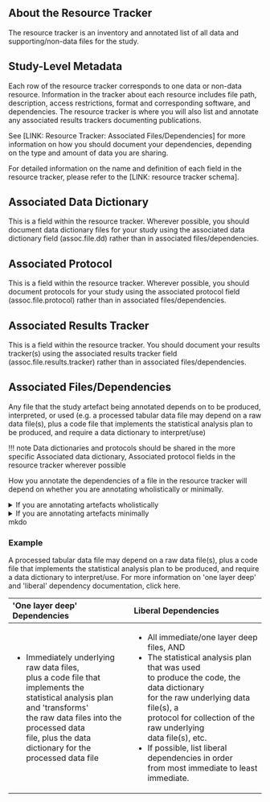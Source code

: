 ## About the Resource Tracker
The resource tracker is an inventory and annotated list of all data and supporting/non-data files for the study. 

## Study-Level Metadata
Each row of the resource tracker corresponds to one data or non-data resource. Information in the tracker about each resource includes file path, description, access restrictions, format and corresponding software, and dependencies. The resource tracker is where you will also list and annotate any associated results trackers documenting publications.

See [LINK: Resource Tracker: Associated Files/Dependencies] for more information on how you should document your dependencies, depending on the type and amount of data you are sharing.

For detailed information on the name and definition of each field in the resource tracker, please refer to the [LINK: resource tracker schema].

## Associated Data Dictionary

This is a field within the resource tracker. Wherever possible, you should document data dictionary files for your study using the associated data dictionary field (assoc.file.dd) rather than in associated files/dependencies.

## Associated Protocol

This is a field within the resource tracker. Wherever possible, you should document protocols for your study using the associated protocol field (assoc.file.protocol) rather than in associated files/dependencies.

## Associated Results Tracker

This is a field within the resource tracker. You should document your results tracker(s) using the associated results tracker field (assoc.file.results.tracker) rather than in associated files/dependencies.

## Associated Files/Dependencies

Any file that the study artefact being annotated depends on to be produced, interpreted, or used (e.g. a processed tabular data file may depend on a raw data file(s), plus a code file that implements the statistical analysis plan to be produced, and require a data dictionary to interpret/use)

!!! note
    Data dictionaries and protocols should be shared in the more specific Associated data dictionary, Associated protocol fields in the resource tracker wherever possible

How you annotate the dependencies of a file in the resource tracker will depend on whether you are annotating wholistically or minimally.

<details>
<summary> If you are annotating artefacts wholistically</summary>
    
   <b> Use the 'one layer deep' approach</b>: list only the immediate dependencies needed to produce/interpret/use the artefact.<br>
   <br>
    <li> List each dependency in the resource tracker in its own row/entry</li>
    <li> For each row, list dependencies of that file one layer deep</li>
    <li> Continue until you are annotating files with no dependencies</li>

</details>

<details>
<summary> If you are annotating artefacts minimally</summary>
    
   <b> Use the 'liberal' approach</b>: list all dependencies.<br>
   <br>
    <li> For a resource, list immediate dependencies needed to produce/interpret/use the artefact plus dependencies of those dependencies</li>
    <li> Continue until you are listing files with no dependencies</li>

</details>
mkdo

### Example
A processed tabular data file may depend on a raw data file(s), plus a code file that implements the statistical analysis plan to be produced, and require a data dictionary to interpret/use. For more information on 'one layer deep' and 'liberal' dependency documentation, click here.

| 'One layer deep' Dependencies            | Liberal Dependencies                             |
| :----------------------------------------| :-----------------------------------------------|
|<ul><li>Immediately underlying raw data files,<br> plus a code file that implements the<br> statistical analysis plan and 'transforms'<br> the raw data files into the processed data<br> file, plus the data dictionary for the<br> processed data file</li> | <ul><li>All immediate/one layer deep files, AND</li><li>The statistical analysis plan that was used<br> to produce the code, the data dictionary<br>  for the raw underlying data file(s), a <br> protocol for collection of the raw underlying<br> data file(s), etc.</li><li>If possible, list liberal dependencies in order<br> from most immediate to least immediate.</li></ul>